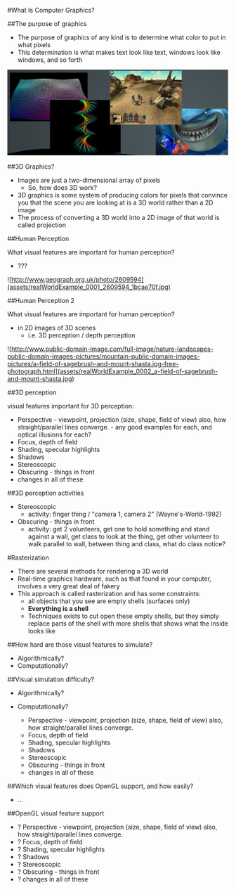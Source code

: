 #What Is Computer Graphics?

##The purpose of graphics

- The purpose of graphics of any kind is to determine what color to put in what pixels
- This determination is what makes text look like text, windows look like windows, and so forth

![Examples of Graphics](assets/exampleOfGraphics.png)

##3D Graphics?

- Images are just a two-dimensional array of pixels
  - So, how does 3D work?
- 3D graphics is some system of producing colors for pixels that convince you that the scene you are looking at is a 3D world rather than a 2D image
- The process of converting a 3D world into a 2D image of that world is called projection

##Human Perception

What visual features are important for human perception?

- ???

![http://www.geograph.org.uk/photo/2609594](assets/realWorldExample_0001_2609594_1bcae70f.jpg)

##Human Perception 2

What visual features are important for human perception?

- in 2D images of 3D scenes
    - i.e. 3D perception / depth perception

![http://www.public-domain-image.com/full-image/nature-landscapes-public-domain-images-pictures/mountain-public-domain-images-pictures/a-field-of-sagebrush-and-mount-shasta.jpg-free-photograph.html](assets/realWorldExample_0002_a-field-of-sagebrush-and-mount-shasta.jpg)

##3D perception

visual features important for 3D perception:

- Perspective - viewpoint, projection (size, shape, field of view) also, how straight/parallel lines converge. - any good examples for each, and optical illusions for each?
- Focus, depth of field
- Shading, specular highlights
- Shadows
- Stereoscopic
- Obscuring - things in front
- changes in all of these

##3D perception activities

- Stereoscopic
    - activity: finger thing / "camera 1, camera 2" (Wayne's-World-1992)
- Obscuring - things in front
    - activity: get 2 volunteers, get one to hold something and stand against a wall, get class to look at the thing, get other volunteer to walk parallel to wall, between thing and class, what do class notice?

#Rasterization

- There are several methods for rendering a 3D world
- Real-time graphics hardware, such as that found in your computer, involves a very great deal of fakery
- This approach is called rasterization  and has some constraints:
  - all objects that you see are empty shells (surfaces only)
  - **Everything is a shell**
  - Techniques exists to cut open these empty shells, but they simply replace parts of the shell with more shells that shows what the inside looks like

##How hard are those visual features to simulate?

- Algorithmically?
- Computationally?

##Visual simulation difficulty?

- Algorithmically?
- Computationally?

    - Perspective - viewpoint, projection (size, shape, field of view) also, how straight/parallel lines converge.
    - Focus, depth of field
    - Shading, specular highlights
    - Shadows
    - Stereoscopic
    - Obscuring - things in front
    - changes in all of these

##Which visual features does OpenGL support, and how easily?

- ...

##OpenGL visual feature support

- ? Perspective - viewpoint, projection (size, shape, field of view) also, how straight/parallel lines converge.
- ? Focus, depth of field
- ? Shading, specular highlights
- ? Shadows
- ? Stereoscopic
- ? Obscuring - things in front
- ? changes in all of these
